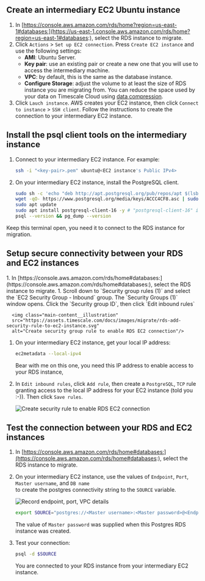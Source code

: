 
## Create an intermediary EC2 Ubuntu instance
<Procedure>

1. In [https://console.aws.amazon.com/rds/home?region=us-east-1#databases:](https://us-east-1.console.aws.amazon.com/rds/home?region=us-east-1#databases:),
   select the RDS instance to migrate.
1. Click `Actions` > `Set up EC2 connection`.
   Press `Create EC2 instance` and use the following settings:
    - **AMI**: Ubuntu Server.
    - **Key pair**: use an existing pair or create a new one that you will use to access the intermediary machine.
    - **VPC**: by default, this is the same as the database instance.
    - **Configure Storage**: adjust the volume to at least the size of RDS instance you are migrating from.
    You can reduce the space used by your data on Timescale Cloud using [data compression][data-compression].
1. Click `Lauch instance`. AWS creates your EC2 instance, then click `Connect to instance` > `SSH client`.
   Follow the instructions to create the connection to your intermediary EC2 instance. 

</Procedure>

## Install the psql client tools on the intermediary instance

<Procedure>

1. Connect to your intermediary EC2 instance. For example:
   ```sh
   ssh -i "<key-pair>.pem" ubuntu@<EC2 instance's Public IPv4>
   ```
1. On your intermediary EC2 instance, install the PostgreSQL client.
   ```sh
   sudo sh -c 'echo "deb http://apt.postgresql.org/pub/repos/apt $(lsb_release -cs)-pgdg main" > /etc/apt/sources.list.d/pgdg.list'
   wget -qO- https://www.postgresql.org/media/keys/ACCC4CF8.asc | sudo tee /etc/apt/trusted.gpg.d/pgdg.asc &>/dev/null
   sudo apt update
   sudo apt install postgresql-client-16 -y # "postgresql-client-16" if your source DB is using PG 16.
   psql --version && pg_dump --version
   ```

  Keep this terminal open, you need it to connect to the RDS instance for migration. 

</Procedure>

## Setup secure connectivity between your RDS and EC2 instances
<Procedure>
   1. In [https://console.aws.amazon.com/rds/home#databases:](https://console.aws.amazon.com/rds/home#databases:),
       select the RDS instance to migrate.
   1. Scroll down to `Security group rules (1)` and select the `EC2 Security Group - Inbound` group. The
      `Security Groups (1)` window opens. Click the `Security group ID`, then click `Edit inbound rules`

      <img class="main-content__illustration"
      src="https://assets.timescale.com/docs/images/migrate/rds-add-security-rule-to-ec2-instance.svg"
      alt="Create security group rule to enable RDS EC2 connection"/>

1. On your intermediary EC2 instance, get your local IP address:
   ```sh
   ec2metadata --local-ipv4
   ```
   Bear with me on this one, you need this IP address to enable access to your RDS instance,
1. In `Edit inbound rules`, click `Add rule`, then create a `PostgreSQL`, `TCP` rule granting access
   to the local IP address for your EC2 instance (told you :-)). Then click `Save rules`. 

   <img class="main-content__illustration"
   src="https://assets.timescale.com/docs/images/migrate/rds-add-inbound-rule-for-ec2-instance.png"
   alt="Create security rule to enable RDS EC2 connection"/>

</Procedure>

## Test the connection between your RDS and EC2 instances
<Procedure>

1. In [https://console.aws.amazon.com/rds/home#databases:](https://console.aws.amazon.com/rds/home#databases:),
    select the RDS instance to migrate.
1. On your intermediary EC2 instance, use the values of `Endpoint`, `Port`, `Master username`, and `DB name`  
   to create the postgres connectivity string to the `SOURCE` variable.
   
   <img class="main-content__illustration"
   src="https://assets.timescale.com/docs/images/migrate/migrate-source-rds-instance.svg"
   alt="Record endpoint, port, VPC details"/>

   ```sh
   export SOURCE="postgres://<Master username>:<Master password>@<Endpoint>:<Port>/<DB name>"
   ```
   The value of `Master password` was supplied when this Postgres RDS instance was created.

1. Test your connection:
   ```sh
   psql -d $SOURCE 
   ```
   You are connected to your RDS instance from your intermediary EC2 instance.

</Procedure>

[about-hypertables]: /use-timescale/:currentVersion:/hypertables/about-hypertables/
[data-compression]: /use-timescale/:currentVersion:/compression/about-compression/